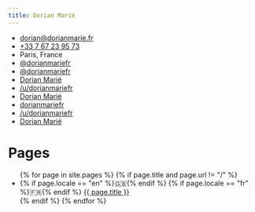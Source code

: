 ```yaml
---
title: Dorian Marié
---
```


<ul><li><i class="fas fa-envelope fa-fw text-red-600"></i> <a href="mailto:dorian@dorianmarie.fr">dorian@dorianmarie.fr</a></li>
<li><i class="fas fa-phone fa-fw text-green-600"></i> <a href="tel:+33767239573">+33 7 67 23 95 73</a></li>
<li><i class="fas fa-map-marker fa-fw text-yellow-600"></i> Paris, France</li>
<li><i class="fab fa-twitter fa-fw text-twitter"></i> <a href="https://twitter.com/dorianmariefr">@dorianmariefr</a></li>
<li><i class="fab fa-github fa-fw text-github"></i> <a href="https://github.com/dorianmariefr">@dorianmariefr</a></li>
<li><i class="fab fa-facebook fa-fw text-facebook"></i> <a href="https://facebook.com/dorianmariefr">Dorian Marié</a></li>
<li><i class="fab fa-reddit fa-fw text-reddit"></i> <a href="https://reddit.com/u/dorianmariefr">/u/dorianmariefr</a></li>
<li><i class="fas fa-couch fa-fw text-couchsurfing"></i> <a href="https://www.couchsurfing.com/users/2012917976">Dorian Marié</a></li>
<li><i class="fab fa-y-combinator fa-fw text-y-combinator"></i> <a href="https://news.ycombinator.com/user?id=dorianmariefr">dorianmariefr</a></li>
<li><i class="fas fa-square fa-fw text-lobsters"></i> <a href="https://lobste.rs/u/dorianmariefr">/u/dorianmariefr</a></li>
<li><i class="fab fa-linkedin fa-fw text-linkedin"></i> <a href="https://www.linkedin.com/in/dorian-marié-948b001a2">Dorian Marié</a></li></ul>

# Pages

<ul>
{% for page in site.pages %}
{% if page.title and page.url != "/" %}
<li>
{% if page.locale == "en" %}🇬🇧{% endif %}
{% if page.locale == "fr" %}🇫🇷{% endif %}
<a href="{{ page.url }}">
{{ page.title }}
</a>
</li>
{% endif %}
{% endfor %}
</ul>
